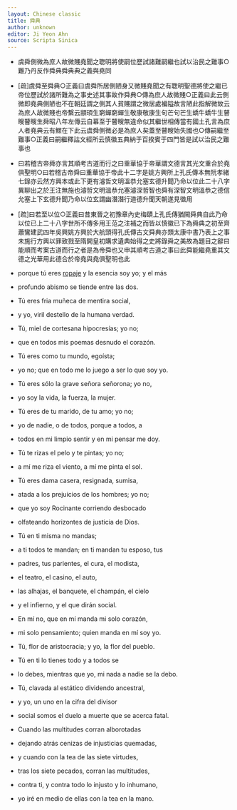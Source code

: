 ```yaml
---
layout: Chinese classic
title: 舜典
author: unknown
editor: Ji Yeon Ahn
source: Scripta Sinica
---
```


- 虞舜側微為庶人故微賤堯聞之聦明將使嗣位歷試諸難嗣繼也試以治民之難事○難乃丹反作舜典舜典典之義與堯同
- [疏]虞舜至舜典○正義曰虞舜所居側陋身又微賤堯聞之有聦明聖德將使之繼已帝位歷試於諸所難為之事史述其事故作舜典○傳為庶人故微賤○正義曰此云側微即堯典側陋也不在朝廷謂之側其人貧賤謂之微居處褊隘故言陋此指解微故云為庶人故微賤也帝繫云顓頊生窮蟬窮蟬生敬康敬康生句芒句芒生蟜牛蟜牛生瞽瞍瞽瞍生舜昭八年左傳云自幕至于瞽瞍無違命似其繼世相傳當有國土孔言為庶人者堯典云有鰥在下此云虞舜側微必是為庶人矣蓋至瞽瞍始失國也○傳嗣繼至難事○正義曰嗣繼釋詁文經所云慎徽五典納于百揆賓于四門皆是試以治民之難事也

- 曰若稽古帝舜亦言其順考古道而行之曰重華協于帝華謂文德言其光文重合於堯俱聖明○曰若稽古帝舜曰重華協于帝此十二字是姚方興所上孔氏傳本無阮孝緒七錄亦云然方興本或此下更有濬哲文明溫恭允塞玄德升聞乃命以位此二十八字異聊出之於王注無施也濬哲文明溫恭允塞濬深哲智也舜有深智文明溫恭之德信允塞上下玄德升聞乃命以位玄謂幽潛潛行道德升聞天朝遂見徵用
- [疏]曰若至以位○正義曰昔東晉之初豫章內史梅賾上孔氏傳猶闕舜典自此乃命以位已上二十八字世所不傳多用王范之注補之而皆以慎徽已下為舜典之初至齊蕭鸞建武四年吳興姚方興於大航頭得孔氏傳古文舜典亦類太康中書乃表上之事未施行方興以罪致戮至隋開皇初購求遺典始得之史將錄舜之美故為題目之辭曰能順而考案古道而行之者是為帝舜也又申其順考古道之事曰此舜能繼堯重其文德之光華用此德合於帝堯與堯俱聖明也此
- porque tú eres [ropaje](http://www.spanishdict.com/translate/ropaje) y la esencia soy yo; y el más
- profundo abismo se tiende entre las dos.

- Tú eres fria muñeca de mentira social,
- y yo, viril destello de la humana verdad.

- Tú, miel de cortesana hipocresías; yo no;
- que en todos mis poemas desnudo el corazón.

- Tú eres como tu mundo, egoísta;
- yo no; que en todo me lo juego a ser lo que soy yo.

- Tú eres sólo la grave señora señorona; yo no,
- yo soy la vida, la fuerza, la mujer.

- Tú eres de tu marido, de tu amo; yo no;
- yo de nadie, o de todos, porque a todos, a
- todos en mi limpio sentir y en mi pensar me doy.

- Tú te rizas el pelo y te pintas; yo no;
- a mí me riza el viento, a mí me pinta el sol.

- Tú eres dama casera, resignada, sumisa,
- atada a los prejuicios de los hombres; yo no;
- que yo soy Rocinante corriendo desbocado
- olfateando horizontes de justicia de Dios.

- Tú en ti misma no mandas;
- a ti todos te mandan; en ti mandan tu esposo, tus
- padres, tus parientes, el cura, el modista,
- el teatro, el casino, el auto,
- las alhajas, el banquete, el champán, el cielo
- y el infierno, y el que dirán social.

- En mí no, que en mí manda mi solo corazón,
- mi solo pensamiento; quien manda en mí soy yo.

- Tú, flor de aristocracia; y yo, la flor del pueblo.
- Tú en ti lo tienes todo y a todos se
- lo debes, mientras que yo, mi nada a nadie se la debo.

- Tú, clavada al estático dividendo ancestral,
- y yo, un uno en la cifra del divisor
- social somos el duelo a muerte que se acerca fatal.

- Cuando las multitudes corran alborotadas
- dejando atrás cenizas de injusticias quemadas,
- y cuando con la tea de las siete virtudes,
- tras los siete pecados, corran las multitudes,
- contra ti, y contra todo lo injusto y lo inhumano,
- yo iré en medio de ellas con la tea en la mano.
